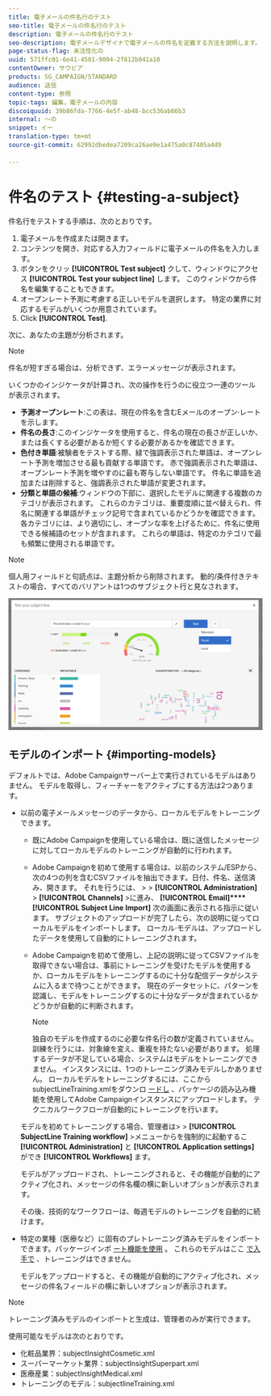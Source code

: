 ```yaml
---
title: 電子メールの件名行のテスト
seo-title: 電子メールの件名行のテスト
description: 電子メールの件名行のテスト
seo-description: 電子メールデザイナで電子メールの件名を定義する方法を説明します。
page-status-flag: 未活性化の
uuid: 571ffc01-6e41-4501-9094-2f812b041a10
contentOwner: サウビア
products: SG_CAMPAIGN/STANDARD
audience: 送信
content-type: 参照
topic-tags: 編集，電子メールの内容
discoiquuid: 39b86fda-7766-4e5f-ab48-bcc536ab66b3
internal: 〜の
snippet: イー
translation-type: tm+mt
source-git-commit: 62992dbedea7209ca26ae9e1a475a0c87405a4d9

---
```


# 件名のテスト {#testing-a-subject}

件名行をテストする手順は、次のとおりです。

1. 電子メールを作成または開きます。
1. コンテンツを開き、対応する入力フィールドに電子メールの件名を入力します。
1. ボタンをクリッ **[!UICONTROL Test subject]** クして、ウィンドウにアクセス **[!UICONTROL Test your subject line]** します。 このウィンドウから件名を編集することもできます。
1. オープンレート予測に考慮する正しいモデルを選択します。 特定の業界に対応するモデルがいくつか用意されています。
1. Click **[!UICONTROL Test]**.

次に、あなたの主題が分析されます。

>[!NOTE]
>
>件名が短すぎる場合は、分析できず、エラーメッセージが表示されます。

いくつかのインジケータが計算され、次の操作を行うのに役立つ一連のツールが表示されます。

* **予測オープンレート**:この表は、現在の件名を含むEメールのオープン·レートを示します。
* **件名の長さ**:このインジケータを使用すると、件名の現在の長さが正しいか、または長くする必要があるか短くする必要があるかを確認できます。
* **色付き単語**:被験者をテストする際、緑で強調表示された単語は、オープンレート予測を増加させる最も貢献する単語です。 赤で強調表示された単語は、オープンレート予測を増やすのに最も寄与しない単語です。 件名に単語を追加または削除すると、強調表示された単語が変更されます。
* **分類と単語の候補**:ウィンドウの下部に、選択したモデルに関連する複数のカテゴリが表示されます。 これらのカテゴリは、重要度順に並べ替えられ、件名に関連する単語がチェック記号で含まれているかどうかを確認できます。 各カテゴリには、より適切にし、オープンな率を上げるために、件名に使用できる候補語のセットが含まれます。 これらの単語は、特定のカテゴリで最も頻繁に使用される単語です。

>[!NOTE]
>
>個人用フィールドと句読点は、主題分析から削除されます。 動的/条件付きテキストの場合、すべてのバリアントは1つのサブジェクト行と見なされます。

![](assets/predictive_subject_line_example.png)

## モデルのインポート {#importing-models}

デフォルトでは、Adobe Campaignサーバー上で実行されているモデルはありません。 モデルを取得し、フィーチャーをアクティブにする方法は2つあります。

* 以前の電子メールメッセージのデータから、ローカルモデルをトレーニングできます。

   * 既にAdobe Campaignを使用している場合は、既に送信したメッセージに対してローカルモデルのトレーニングが自動的に行われます。
   * Adobe Campaignを初めて使用する場合は、以前のシステム/ESPから、次の4つの列を含むCSVファイルを抽出できます。日付、件名、送信済み、開きます。 それを行うには、 &gt; &gt; **[!UICONTROL Administration]** &gt; **[!UICONTROL Channels]** &gt;に進み、 **[!UICONTROL Email]****[!UICONTROL Subject Line Import]** 次の画面に表示される指示に従います。 サブジェクトのアップロードが完了したら、次の説明に従ってローカルモデルをインポートします。 ローカル·モデルは、アップロードしたデータを使用して自動的にトレーニングされます。
   * Adobe Campaignを初めて使用し、上記の説明に従ってCSVファイルを取得できない場合は、事前にトレーニングを受けたモデルを使用するか、ローカルモデルをトレーニングするのに十分な配信データがシステムに入るまで待つことができます。 現在のデータセットに、パターンを認識し、モデルをトレーニングするのに十分なデータが含まれているかどうかが自動的に判断されます。

      >[!NOTE]
      >
      >独自のモデルを作成するのに必要な件名行の数が定義されていません。 訓練を行うには、対象線を変え、重複を持たない必要があります。 処理するデータが不足している場合、システムはモデルをトレーニングできません。 インスタンスには、1つのトレーニング済みモデルしかありません。
   ローカルモデルをトレーニングするには、ここからsubjectLineTraining.xmlをダウンロ [ードし](https://support.neolane.net/webApp/downloadCenter?__userConfig=psaDownloadCenter)[](../../automating/using/managing-packages.md) 、パッケージの読み込み機能を使用してAdobe Campaignインスタンスにアップロードします。 テクニカルワークフローが自動的にトレーニングを行います。

   モデルを初めてトレーニングする場合、管理者は&gt; &gt; **[!UICONTROL SubjectLine Training workflow]** &gt;メニューからを強制的に起動するこ **[!UICONTROL Administration]** と **[!UICONTROL Application settings]** ができ **[!UICONTROL Workflows]** ます。

   モデルがアップロードされ、トレーニングされると、その機能が自動的にアクティブ化され、メッセージの件名欄の横に新しいオプションが表示されます。

   その後、技術的なワークフローは、毎週モデルのトレーニングを自動的に続けます。

* 特定の業種（医療など）に固有のプレトレーニング済みモデルをインポートできます。パッケージインポ [ート機能を使用](../../automating/using/managing-packages.md) 。 これらのモデルはここ [で入手で](https://support.neolane.net/webApp/downloadCenter?__userConfig=psaDownloadCenter) 、トレーニングはできません。

   モデルをアップロードすると、その機能が自動的にアクティブ化され、メッセージの件名フィールドの横に新しいオプションが表示されます。

>[!NOTE]
>
>トレーニング済みモデルのインポートと生成は、管理者のみが実行できます。

使用可能なモデルは次のとおりです。

* 化粧品業界：subjectInsightCosmetic.xml
* スーパーマーケット業界：subjectInsightSuperpart.xml
* 医療産業：subjectInsightMedical.xml
* トレーニングのモデル：subjectlineTraining.xml